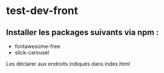 # test-dev-front

## Installer les packages suivants via npm :
- fontawesome-free
- slick-carousel

Les déclarer aux endroits indiqués dans index.html

